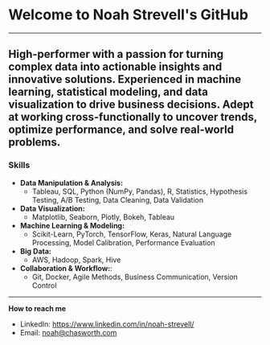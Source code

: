 # Welcome to Noah Strevell's GitHub 
--- 
High-performer with a passion for turning complex data into actionable insights and innovative solutions. Experienced in machine learning, statistical modeling, and data visualization to drive business decisions. Adept at working cross-functionally to uncover trends, optimize performance, and solve real-world problems. 
---
### Skills
* **Data Manipulation & Analysis:**
  * Tableau, SQL, Python (NumPy,   Pandas), R, Statistics, Hypothesis Testing, A/B Testing, Data Cleaning, Data Validation
* **Data Visualization:**
  * Matplotlib, Seaborn, Plotly, Bokeh, Tableau
* **Machine Learning & Modeling:**
  * Scikit-Learn, PyTorch, TensorFlow, Keras, Natural Language Processing, Model Calibration, Performance Evaluation
* **Big Data:**
  * AWS, Hadoop, Spark, Hive
* **Collaboration & Workflow:**:
  * Git, Docker, Agile Methods, Business Communication, Version Control

---

**How to reach me**
- LinkedIn: https://www.linkedin.com/in/noah-strevell/
- Email: noah@chasworth.com


<!--
**NoahNoahCS/NoahNoahCS** is a ✨ _special_ ✨ repository because its `README.md` (this file) appears on your GitHub profile.

Here are some ideas to get you started:

- 🔭 I’m currently working on ...
- 🌱 I’m currently learning ...
- 👯 I’m looking to collaborate on ...
- 🤔 I’m looking for help with ...
- 💬 Ask me about ...
- 📫 How to reach me: ...
- 😄 Pronouns: ...
- ⚡ Fun fact: ...
-->

